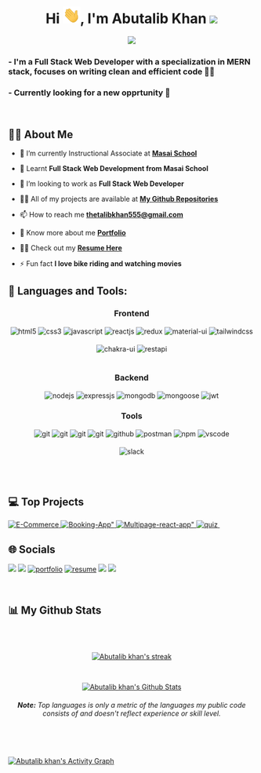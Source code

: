  
<h1 align="center">Hi <img src="https://raw.githubusercontent.com/ABSphreak/ABSphreak/master/gifs/Hi.gif" width="35">, I'm Abutalib Khan <img src="https://camo.githubusercontent.com/d3359cb00ab0b5ed8f2e1fe3fceb4fbaf3b614340f8c0db99c17b9f50b351770/68747470733a2f2f656d6f6a69732e736c61636b6d6f6a69732e636f6d2f656d6f6a69732f696d616765732f313533313834393433302f343234362f626c6f622d73756e676c61737365732e6769663f31353331383439343330" width="35"/></h1>

<div align="center">
 <img src="https://readme-typing-svg.herokuapp.com/?lines=Full+Stack+Web+Developer;MERN+stack+developer;Web+Developer;React+Developer;Quick+learner&color=cyan&center=true" />
</div>

<div width="100%" display="flex">
<h3 align="left">- I'm a Full Stack Web Developer with a specialization in MERN stack, focuses on writing clean and efficient code 👨‍🎓</h3>
<h3 align="left">- Currently looking for a new opprtunity 🤖</h3>
</div>
<br/>


## 🙋‍♂️ About Me

- 🔭 I’m currently Instructional Associate at **[Masai School](https://www.masaischool.com/)**

- 🌱 Learnt **Full Stack Web Development from Masai School**

- 👯 I’m looking to work as **Full Stack Web Developer**

- 👨‍💻 All of my projects are available at **[My Github Repositories](https://github.com/imtalibkhan?tab=repositories)**

- 📫 How to reach me **thetalibkhan555@gmail.com**

- 🔭 Know more about me **[Portfolio](https://abutalib-khan-portfolio.netlify.app/)**

- 👨‍🎓 Check out my **[Resume Here](https://abutalibkhan.netlify.app/)**

- ⚡ Fun fact **I love bike riding and watching movies**

## 🚀 Languages and Tools:
<div align="center">
 
 <div align="center"><h3 align="center">Frontend</h3>
<img src="https://img.shields.io/badge/html5-%23E34F26.svg?style=for-the-badge&logo=html5&logoColor=white" align="center" alt="html5">
<img src = "https://img.shields.io/badge/css3-%231572B6.svg?style=for-the-badge&logo=css3&logoColor=white" align="center" alt="css3">
<img src ="https://img.shields.io/badge/javascript-%23323330.svg?style=for-the-badge&logo=javascript&logoColor=%23F7DF1E" align="center" alt="javascript">
<img src="https://img.shields.io/badge/React-20232A?style=for-the-badge&logo=react&logoColor=61DAFB"  align="center" alt="reactjs" />
<img src="https://img.shields.io/badge/Redux-593D88?style=for-the-badge&logo=redux&logoColor=white"  align="center" alt="redux" />
<img src="https://img.shields.io/badge/Material%20UI-007FFF?style=for-the-badge&logo=mui&logoColor=white"  align="center" alt="material-ui"/>
<img src = "https://img.shields.io/badge/tailwind css-%2338B2AC.svg?style=for-the-badge&logo=tailwind-css&logoColor=white" align="center" alt="tailwindcss"/>
<br/>
<br/>
  <img src = "https://img.shields.io/badge/chakra ui-%234ED1C5.svg?style=for-the-badge&logo=chakraui&logoColor=white" align="center" alt="chakra-ui"/>
  <img src="https://img.shields.io/badge/rest api-%23000000.svg?style=for-the-badge&logo=flask&logoColor=white" align="center" alt="restapi"/>
  
</div>
 <br/>
  <div align="center"><h3 align="center">Backend</h3> 
<img src="https://img.shields.io/badge/Node.js-339933?style=for-the-badge&logo=nodedotjs&logoColor=white" align="center" alt="nodejs" />
<img src="https://img.shields.io/badge/Express.js-000000?style=for-the-badge&logo=express&logoColor=white" align="center" alt="expressjs"/>
<img src="https://img.shields.io/badge/MongoDB-4EA94B?style=for-the-badge&logo=mongodb&logoColor=white" align="center" alt="mongodb"/>
<img src="https://img.shields.io/badge/mongoose-%2300f.svg?style=for-the-badge&logo=fastify&logoColor=white" align="center" alt="mongoose"/>
   <img src="https://img.shields.io/badge/JWT-black?style=for-the-badge&logo=JSON%20web%20tokens" align="center" alt="jwt"/>
 </div>
  <div align="center"><h3 align="center">Tools</h3> 
   <img src="https://img.shields.io/badge/heroku-%23430098.svg?style=for-the-badge&logo=heroku&logoColor=white" align="center" alt="git"/>
   <img src="https://img.shields.io/badge/netlify-%23000000.svg?style=for-the-badge&logo=netlify&logoColor=#00C7B7" align="center" alt="git"/>
   <img src="https://img.shields.io/badge/vercel-%23000000.svg?style=for-the-badge&logo=vercel&logoColor=whit" align="center" alt="git"/>
   <img src="https://img.shields.io/badge/Git-f44d27?style=for-the-badge&logo=git&logoColor=white"  align="center" alt="git"/>
<img src="https://img.shields.io/badge/GitHub-100000?style=for-the-badge&logo=github&logoColor=white"  align="center" alt="github"/>
<img src ="https://img.shields.io/badge/Postman-FF6C37?style=for-the-badge&logo=postman&logoColor=white" align="center" alt="postman">
<img src = "https://img.shields.io/badge/NPM-%23000000.svg?style=for-the-badge&logo=npm&logoColor=white" align="center" alt="npm">
   <img src="https://img.shields.io/badge/Visual%20Studio-5C2D91.svg?style=for-the-badge&logo=visual-studio&logoColor=white"  align="center" alt="vscode"/>
   <br/>
<br/>
   <img src="https://img.shields.io/badge/Slack-4A154B?style=for-the-badge&logo=slack&logoColor=white" align="center" alt="slack"/>
 </div>
</div>

<br/>
<!-- <br/>
<br/>
<img src="https://user-images.githubusercontent.com/82999542/132934744-131c1891-4a4f-4e88-a64a-36720ad7470b.png" align="center">

<br />
<br /> -->
<br/>



<br/>



## 💻 Top Projects

<!-- <a href="https://github.com/Ankit-Mishra07/resume_builder/" target="_blank">
<img src="https://img.shields.io/badge/resume builder-%ED225D.svg?style=for-the-badge&logo=opencv&logoColor=FFFFFF" alt="resume-builder" /> 
</a>
<a href="https://github.com/Ankit-Mishra07/OneDoc/">
  <img src="https://img.shields.io/badge/One Doc-%230288D1.svg?style=for-the-badge&logo=bookstack&logoColor=white" alt="one-doc" />
</a>
<a href="https://github.com/Ankit-Mishra07/weather-webApplication/">
  <img src="https://img.shields.io/badge/Weather app-%233333FF.svg?style=for-the-badge&logo=rainmeter&logoColor=white" alt="weather" />
</a> -->
 <a href="https://github.com/imtalibkhan/e-commerce-website">
           <img src="https://img.shields.io/badge/E-Commerce-%23FF6701.svg?style=for-the-badge&logo="" alt="E-Commerce"/>
  </a>
<a href="https://github.com/imtalibkhan/startyourjourney ">
  <img src="https://img.shields.io/badge/Booking-App-%23121011.svg?style=for-the-badge&logo=w3-badge w3-red=white" alt=Booking-App" />
</a>

  </a>
<a href="https://github.com/imtalibkhan/persionalreactwebsite ">
  <img src="https://img.shields.io/badge/Booking-App-%23121011.svg?style=for-the-badge&logo=w3-badge w3-red=green" alt=Multipage-react-app" />
</a>

<a href="">
  <img src="https://github.com/imtalibkhan/youtube-clone YouTube-Clone-%23D90007?style=for-the-badge&logo=webpack&logoColor=wheat" alt="quiz" />
</a>
<a href="https://github.com/imtalibkhan/movieapp">
   <img src="https://img.shields.io/badge/Bing  Bing-Star Movie search app-49021F?style=for-the-badge&logo=themoviedatabase&logoColor=white" alt="" />                                                               
</a>                                                                                                                                    
                                                                                                                                            
                                                                                                                                
<br>
                                                                                                                                              
## 🌐 Socials
<p align="left">
<a href = "https://www.linkedin.com/in/abutalib-khan-1b66a6226/" target="_blank"><img src="https://img.shields.io/badge/linkedin-%230077B5.svg?style=for-the-badge&logo=linkedin&logoColor=white"/></a>
<a href = "mailto:thetalibkhan555@gmail.com" target="_blank"><img src="https://img.shields.io/badge/Gmail-D14836?style=for-the-badge&logo=gmail&logoColor=white"/></a>
<a href="https://abutalibkhan.netlify.app/" target="_blank"><img src="https://img.shields.io/badge/Portfolio-%23000000.svg?style=for-the-badge&logo=firefox&logoColor=#FF7139" alt="portfolio"/></a>
<a href="https://drive.google.com/file/d/1jF-QeKVIZLiF4Fcn1zXQDlOJ4xAhYeOD/view?usp=share_link" target="_blank"><img src="https://img.shields.io/badge/Resume-%2396060C.svg?style=for-the-badge&logo=packer&logoColor=white" alt="resume"/></a>
 <a href = "https://twitter.com/imtalibkhan" target="_blank"><img src="https://img.shields.io/badge/Twitter-%231DA1F2.svg?style=for-the-badge&logo=Twitter&logoColor=white"/></a>
<a href = "https://medium.com/@thetalibkhan555" target="_blank"><img src="https://img.shields.io/badge/Medium-12100E?style=for-the-badge&logo=medium&logoColor=white"/></a> 
</p>
                                                                                                                       
 <br/>   
 
 
                                                                                                                       
## 📊 My Github Stats
   <br/>   
<!--     <p align="center">      
  <a href="https://github.com/imtalibkhan/imtalibkhan/edit/main/README.md"><img alt="Abutalib Khan's Top Languages" src="https://github-readme-stats.vercel.app/api/top-langs/?username=imtalibkhan&langs_count=8&count_private=true&layout=compact&theme=react&hide_border=true&bg_color=0D1117" /></a>
      </p>       -->
     <br/>
   <p align="center">
    <a href="https://github.com/imtalibkhan/imtalibkhan/edit/main/README.md">
        <img title="🔥 Get streak stats for your profile at git.io/streak-stats" alt="Abutalib khan's streak" src="https://github-readme-streak-stats.herokuapp.com/?user=imtalibkhan&theme=black-ice&hide_border=true&stroke=0000&background=060A0CD0"/>
    </a>
</p>                                                                                                                                              

  <br/>
     <p align="center">                                                                                                 
    <a href="https://github.com/imtalibkhan/github-readme-stats"><img alt="Abutalib khan's Github Stats" src="https://github-readme-stats.vercel.app/api?username=imtalibkhan&show_icons=true&count_private=true&theme=react&hide_border=true&bg_color=0D1117" /></a>
    </p>                                                                 
 <h6 align="center"> <b>Note:</b> Top languages is only a metric of the languages my public code consists of and doesn't reflect experience or skill level.</h6>


<br/>
<br/>

<a href="https://github.com/imtalibkhan/imtalibkhan/blob/main/README.md"><img alt="Abutalib khan's Activity Graph" src="https://activity-graph.herokuapp.com/graph?username=imtalibkhan&bg_color=0D1117&color=5BCDEC&line=5BCDEC&point=FFFFFF&hide_border=true" /></a>

<br/>
<br/>
<br/>
<br/>


